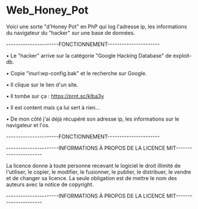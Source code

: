 # Web_Honey_Pot

Voici une sorte "d'Honey Pot" en PhP qui log l'adresse ip, les informations du navigateur du "hacker" sur une base de données.

----------------------FONCTIONNEMENT----------------------

• Le "hacker" arrive sur la catégorie "Google Hacking Database" de exploit-db.

• Copie "inurl:wp-config.bak" et le recherche sur Google.

• Il clique sur le lien d'un site.

• Il tombe sur ça : https://prnt.sc/klba3y

• Il est content mais ça lui sert à rien...

• De mon côté j'ai déjà récupéré son adresse ip, les informations sur le navigateur et l'os.

----------------------FONCTIONNEMENT----------------------






----------------------INFORMATIONS À PROPOS DE LA LICENCE MIT----------------------

La licence donne à toute personne recevant le logiciel le droit illimité de l'utiliser, le copier, le modifier, le fusionner, le publier, le distribuer, le vendre et de changer sa licence. La seule obligation est de mettre le nom des auteurs avec la notice de copyright.

----------------------INFORMATIONS À PROPOS DE LA LICENCE MIT----------------------
